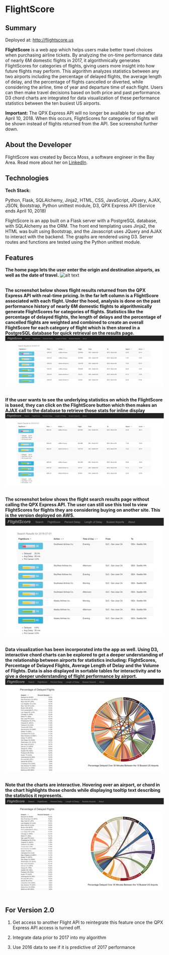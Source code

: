 # FlightScore

## Summary

Deployed at: http://flightscore.us

**FlightScore** is a web app which helps users make better travel choices when purchasing airline tickets. By analyzing the on-time performance data of nearly 6M domestic flights in 2017, it algorithmically generates FlightScores for categories of flights, giving users more insight into how future flights may perform. This algorithm analyzes statistics between any two airports including the percentage of delayed flights, the average length of delay, and the percentage of flights cancelled or diverted, while considering the airline, time of year and departure time of each flight. Users can then make travel decisions based on both price and past performance. D3 chord charts are integrated for data visualization of these performance statistics between the ten busiest US airports.

**Important:** The QPX Express API will no longer be available for use after April 10, 2018.  When this occurs, FlightScores for categories of flights will be shown instead of flights returned from the API. See screenshot further down.


## About the Developer

FlightScore was created by Becca Moss, a software engineer in the Bay Area. Read more about her on [LinkedIn](https://www.linkedin.com/in/becca-moss).

## Technologies

**Tech Stack:**

Python, Flask, SQLAlchemy, Jinja2, HTML, CSS, JavaScript, JQuery, AJAX, JSON, Bootstrap, Python unittest module, D3, QPX Express API (Service ends April 10, 2018)

FlightScore is an app built on a Flask server with a PostgreSQL database, with SQLAlchemy as the ORM. The front end templating uses Jinja2, the HTML was built using Bootstrap, and the Javascript uses JQuery and AJAX to interact with the backend. The graphs are rendered using D3. Server routes and functions are tested using the Python unittest module.

## Features
**The home page lets the user enter the origin and destination airports, as well as the date of travel.**
![alt text](https://github.com/beccamoss/FlightScore/blob/master/static/img/landing_screenshot.PNG "FlightScore Home Page")
<br /><br />

**The screenshot below shows flight results returned from the QPX Express API with real-time pricing. In the far left column is a FlightScore associated with each flight.  Under the hood, analysis is done on the past performance history of nearly 6M domestic flights to algorithmically generate FlightScores for categories of flights. Statistics like the percentage of delayed flights, the length of delays and the percentage of cancelled flights are weighted and combined to create an overall FlightScore for each category of flight which is then stored in a PostgreSQL database for quick retrieval on the results page.**
![alt text](https://github.com/beccamoss/FlightScore/blob/master/static/img/results_qpx_screenshot.PNG "Results Page Using Flights Returned From QPX Express API")
<br /><br />

**If the user wants to see the underlying statistics on which the FlightScore is based, they can click on the FlightScore button which then makes an AJAX call to the database to retrieve those stats for inline display**
![alt text](https://github.com/beccamoss/FlightScore/blob/master/static/img/results_qpx_expand.PNG "Past Performance Statistics Shown Inline For Each Flight")
<br /><br />

**The screenshot below shows the flight search results page without calling the QPX Express API. The user can still use this tool to view FlightScores for flights they are considering buying on another site.  This is the version deployed on AWS.**
![alt text](https://github.com/beccamoss/FlightScore/blob/master/static/img/results_expand.png "Results Page Without QPX Express API Use")
<br /><br />

**Data visualization has been incorporated into the app as well.  Using D3, interactive chord charts can be explored to get a deeper understanding of the relationship between airports for statistics including: FlightScores, Percentage of Delayed Flights, Average Length of Delay and the Volume of Flights. Data is also displayed in sortable tables for interactivity and to give a deeper understanding of flight performance by airport.**
![alt text](https://github.com/beccamoss/FlightScore/blob/master/static/img/pct_delay_screenshot.PNG "Chart Showing Percentage of Flights Delayed Between 10 Busiest Airports - Using D3")
<br /><br />

**Note that the charts are interactive.  Hovering over an airport, or chord in the chart highlights those chords while displaying tooltip text describing the statistics it represents.**
![alt text](https://github.com/beccamoss/FlightScore/blob/master/static/img/pct_delay_chord_screenshot.PNG "Chart Interactivity with Chord Highlighting Upon Hover")
<br /><br />

## For Version 2.0
1. Get access to another Flight API to reintegrate this feature once the QPX Express API access is turned off.

2. Integrate data prior to 2017 into my algorithm

3. Use 2016 data to see if it is predictive of 2017 performance



